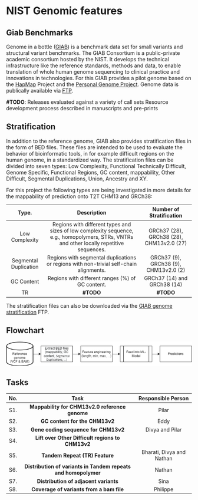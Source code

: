 # NIST Genomic features 
## Giab Benchmarks

Genome in a bottle 
([GIAB](https://www.nist.gov/programs-projects/genome-bottle)) 
is a benchmark data set for small variants and structural variant benchmarks. The GIAB Consortium is a public-private academic consortium hosted by the NIST. It develops the technical infrastructure like the reference standards, methods and data, to enable translation of whole human genome sequencing to clinical practice and innovations in technologies. For this GIAB provides a pilot genome based on the 
[HapMap](https://www.genome.gov/10001688/international-hapmap-project) 
Project and the
[Personal Genome Project](https://www.personalgenomes.org/us). 
Genome data is publically available via 
[FTP](https://ftp-trace.ncbi.nlm.nih.gov/giab/ftp/release/).

**#TODO**:
Releases evaluated against a variety of call sets
Resource development process described in manuscripts and pre-prints



## Stratification
In addition to the reference genome, GIAB also provides stratification files in the form of BED files. These files are intended to be used to evaluate the behavior of bioinformatic tools, in for example difficult regions on the human genome, in a standardized way. The stratification files can be divided into seven types: Low Complexity, Functional Technically Difficult, Genome Specific, Functional Regions, GC content, mappability, Other Difficult, Segmental Duplications, Union, Ancestry and XY.

For this project the following types are being investigated in more details for the mappability of prediction onto T2T CHM13 and GRCh38:

| Type. |Description | Number of Stratification |
|:---: |:-------------: | :-------------: |
|Low Complexity|Regions with different types and sizes of low complexity sequence, e.g., homopolymers, STRs, VNTRs and other locally repetitive sequences. | GRCh37 (28), GRCh38 (28), CHM13v2.0 (27)|
|Segmental Duplication | Regions with segmental duplications or regions with non-trivial self-chain alignments. |GRCh37 (9), GRCh38 (9), CHM13v2.0 (2)  |
|GC Content|Regions with different ranges (%) of GC content.| GRCh37 (14) and GRCh38 (14)|
|TR| **#TODO** | **#TODO** |


The stratification files can also be downloaded via the [GIAB genome stratification](https://ftp-trace.ncbi.nlm.nih.gov/ReferenceSamples/giab/release/genome-stratifications/) FTP.

## Flowchart 

![Flowchart](./doc/img/Flowchart.drawio.png)

## Tasks
| No. |Task  | Responsible Person |
|:---: |:-------------: | :-------------: |
|S1. | **Mappability for CHM13v2.0 reference genome** | Pilar|
|S2. | **GC content for the CHM13v2** | Eddy|
|S3. | **Gene coding sequence for CHM13v2** | Divya and Pilar|
|S4. | **Lift over Other Difficult regions to CHM13v2** ||
|S5. | **Tandem Repeat (TR) Feature** | Bharati, Divya and Nathan|
|S6. | **Distribution of variants in Tandem repeats and homopolymer** | Nathan|
|S7. | **Distribution of adjacent variants** | Sina|
|S8. | **Coverage of variants from a bam file** | Philippe|
